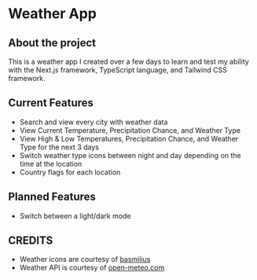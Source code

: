 # Weather App
## About the project
This is a weather app I created over a few days to learn and test my ability with the Next.js framework, TypeScript language, and Tailwind CSS framework.
## Current Features
* Search and view every city with weather data
* View Current Temperature, Precipitation Chance, and Weather Type
* View High & Low Temperatures, Precipitation Chance, and Weather Type for the next 3 days
* Switch weather type icons between night and day depending on the time at the location
* Country flags for each location
## Planned Features
* Switch between a light/dark mode
## CREDITS
* Weather icons are courtesy of [basmilius](https://github.com/basmilius/weather-icons?tab=readme-ov-file)
* Weather API is courtesy of [open-meteo.com](https://open-meteo.com)
